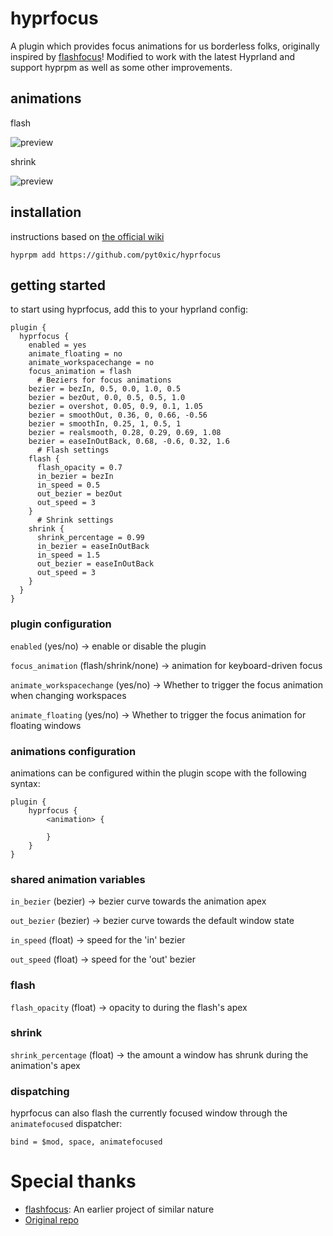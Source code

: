 # hyprfocus

A plugin which provides focus animations for us borderless folks, originally inspired by [flashfocus](https://github.com/fennerm/flashfocus)!
Modified to work with the latest Hyprland and support hyprpm as well as some other improvements.

## animations

flash

![preview](flash.gif)

shrink

![preview](shrink.gif)

## installation

instructions based on [the official wiki](https://wiki.hyprland.org/Plugins/Using-Plugins/#compiling-official-plugins)

```
hyprpm add https://github.com/pyt0xic/hyprfocus
```

## getting started

to start using hyprfocus, add this to your hyprland config:

```
plugin {
  hyprfocus {
    enabled = yes
    animate_floating = no
    animate_workspacechange = no
    focus_animation = flash
      # Beziers for focus animations
    bezier = bezIn, 0.5, 0.0, 1.0, 0.5
    bezier = bezOut, 0.0, 0.5, 0.5, 1.0
    bezier = overshot, 0.05, 0.9, 0.1, 1.05
    bezier = smoothOut, 0.36, 0, 0.66, -0.56
    bezier = smoothIn, 0.25, 1, 0.5, 1
    bezier = realsmooth, 0.28, 0.29, 0.69, 1.08
    bezier = easeInOutBack, 0.68, -0.6, 0.32, 1.6
      # Flash settings
    flash {
      flash_opacity = 0.7
      in_bezier = bezIn
      in_speed = 0.5
      out_bezier = bezOut
      out_speed = 3
    }
      # Shrink settings
    shrink {
      shrink_percentage = 0.99
      in_bezier = easeInOutBack
      in_speed = 1.5
      out_bezier = easeInOutBack
      out_speed = 3
    }
  }
}
```

### plugin configuration

`enabled` (yes/no) -> enable or disable the plugin

`focus_animation` (flash/shrink/none) -> animation for keyboard-driven focus

`animate_workspacechange` (yes/no) -> Whether to trigger the focus animation when changing workspaces

`animate_floating` (yes/no) -> Whether to trigger the focus animation for floating windows

### animations configuration

animations can be configured within the plugin scope with the following syntax:

```
plugin {
    hyprfocus {
        <animation> {

        }
    }
}
```

### shared animation variables

`in_bezier` (bezier) -> bezier curve towards the animation apex

`out_bezier` (bezier) -> bezier curve towards the default window state

`in_speed` (float) -> speed for the 'in' bezier

`out_speed` (float) -> speed for the 'out' bezier

### flash

`flash_opacity` (float) -> opacity to during the flash's apex

### shrink

`shrink_percentage` (float) -> the amount a window has shrunk during the animation's apex

### dispatching

hyprfocus can also flash the currently focused window through the `animatefocused` dispatcher:

```
bind = $mod, space, animatefocused
```

# Special thanks

- [flashfocus](https://github.com/fennerm/flashfocus): An earlier project of similar nature
- [Original repo](https://github.com/VortexCoyote/hyprfocus.git)
